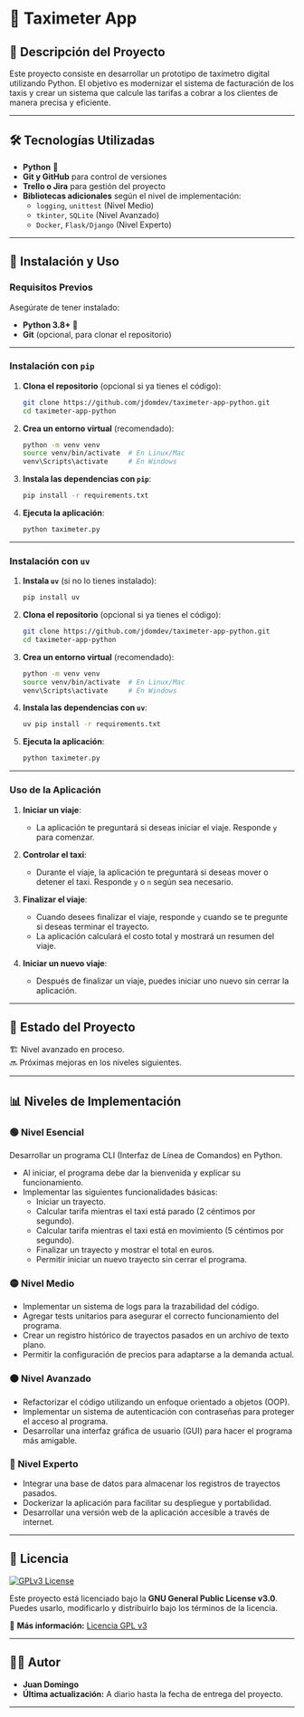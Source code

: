 # 🚖 Taximeter App  

## 📝 Descripción del Proyecto  
Este proyecto consiste en desarrollar un prototipo de taxímetro digital utilizando Python. El objetivo es modernizar el sistema de facturación de los taxis y crear un sistema que calcule las tarifas a cobrar a los clientes de manera precisa y eficiente.  

---

## 🛠️ Tecnologías Utilizadas  
- **Python** 🐍  
- **Git y GitHub** para control de versiones  
- **Trello o Jira** para gestión del proyecto  
- **Bibliotecas adicionales** según el nivel de implementación:  
  - `logging`, `unittest` (Nivel Medio)  
  - `tkinter`, `SQLite` (Nivel Avanzado)  
  - `Docker`, `Flask/Django` (Nivel Experto)  

---

## 🚀 Instalación y Uso  

### **Requisitos Previos**  
Asegúrate de tener instalado:  
- **Python 3.8+** 🐍  
- **Git** (opcional, para clonar el repositorio)  

---

### **Instalación con `pip`**  

1. **Clona el repositorio** (opcional si ya tienes el código):  
   ```bash
   git clone https://github.com/jdomdev/taximeter-app-python.git
   cd taximeter-app-python
   ```

2. **Crea un entorno virtual** (recomendado):  
   ```bash
   python -m venv venv
   source venv/bin/activate  # En Linux/Mac
   venv\Scripts\activate     # En Windows
   ```

3. **Instala las dependencias con `pip`**:  
   ```bash
   pip install -r requirements.txt
   ```

4. **Ejecuta la aplicación**:  
   ```bash
   python taximeter.py
   ```

---

### **Instalación con `uv`**  

1. **Instala `uv`** (si no lo tienes instalado):  
   ```bash
   pip install uv
   ```

2. **Clona el repositorio** (opcional si ya tienes el código):  
   ```bash
   git clone https://github.com/jdomdev/taximeter-app-python.git
   cd taximeter-app-python
   ```

3. **Crea un entorno virtual** (recomendado):  
   ```bash
   python -m venv venv
   source venv/bin/activate  # En Linux/Mac
   venv\Scripts\activate     # En Windows
   ```

4. **Instala las dependencias con `uv`**:  
   ```bash
   uv pip install -r requirements.txt
   ```

5. **Ejecuta la aplicación**:  
   ```bash
   python taximeter.py
   ```

---

### **Uso de la Aplicación**  

1. **Iniciar un viaje**:  
   - La aplicación te preguntará si deseas iniciar el viaje. Responde `y` para comenzar.  

2. **Controlar el taxi**:  
   - Durante el viaje, la aplicación te preguntará si deseas mover o detener el taxi. Responde `y` o `n` según sea necesario.  

3. **Finalizar el viaje**:  
   - Cuando desees finalizar el viaje, responde `y` cuando se te pregunte si deseas terminar el trayecto.  
   - La aplicación calculará el costo total y mostrará un resumen del viaje.  

4. **Iniciar un nuevo viaje**:  
   - Después de finalizar un viaje, puedes iniciar uno nuevo sin cerrar la aplicación.  

---

## 📌 Estado del Proyecto  
🏗️ Nivel avanzado en proceso.  
🔜 Próximas mejoras en los niveles siguientes.  

---

## 📊 Niveles de Implementación  

### 🟢 Nivel Esencial  
Desarrollar un programa CLI (Interfaz de Línea de Comandos) en Python.
- Al iniciar, el programa debe dar la bienvenida y explicar su funcionamiento.
- Implementar las siguientes funcionalidades básicas:
  - Iniciar un trayecto.
  - Calcular tarifa mientras el taxi está parado (2 céntimos por segundo).
  - Calcular tarifa mientras el taxi está en movimiento (5 céntimos por segundo).
  - Finalizar un trayecto y mostrar el total en euros.
  - Permitir iniciar un nuevo trayecto sin cerrar el programa.

### 🟡 Nivel Medio  
- Implementar un sistema de logs para la trazabilidad del código.
- Agregar tests unitarios para asegurar el correcto funcionamiento del programa.
- Crear un registro histórico de trayectos pasados en un archivo de texto plano.
- Permitir la configuración de precios para adaptarse a la demanda actual.

### 🟠 Nivel Avanzado  
- Refactorizar el código utilizando un enfoque orientado a objetos (OOP).
- Implementar un sistema de autenticación con contraseñas para proteger el acceso al programa.
- Desarrollar una interfaz gráfica de usuario (GUI) para hacer el programa más amigable. 

### 🔴 Nivel Experto  
- Integrar una base de datos para almacenar los registros de trayectos pasados.
- Dockerizar la aplicación para facilitar su despliegue y portabilidad.
- Desarrollar una versión web de la aplicación accesible a través de internet.

---

## 📄 Licencia  

[![GPLv3 License](https://img.shields.io/badge/License-GPLv3-blue.svg)](https://www.gnu.org/licenses/gpl-3.0)  

Este proyecto está licenciado bajo la **GNU General Public License v3.0**.  
Puedes usarlo, modificarlo y distribuirlo bajo los términos de la licencia.  

🔗 **Más información:** [Licencia GPL v3](https://www.gnu.org/licenses/gpl-3.0.html)  

---

## 👨‍💻 Autor  
- **Juan Domingo**  
- **Última actualización:** A diario hasta la fecha de entrega del proyecto.  

---
